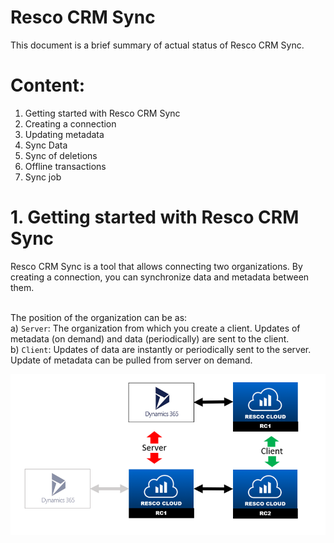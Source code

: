 # Resco CRM Sync

This document is a brief summary of actual status of Resco CRM Sync.

# Content:
1. Getting started with Resco CRM Sync
2. Creating a connection
3. Updating metadata
4. Sync Data
5. Sync of deletions
6. Offline transactions
7. Sync job

# 1. Getting started with Resco CRM Sync
Resco CRM Sync is a tool that allows connecting two organizations. By creating a connection, you can synchronize data and metadata between them.<br/><br/>

The position of the organization can be as:<br/>
a) `Server`: The organization from which you create a client. Updates of metadata (on demand) and data (periodically) are sent to the client.<br/>
b) `Client`: Updates of data are instantly or periodically sent to the server. Update of metadata can be pulled from server on demand.<br/>

![Screenshot](serverpositions.png)
